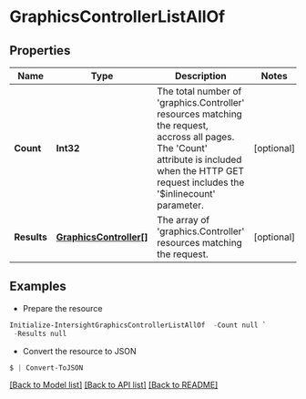 # GraphicsControllerListAllOf
## Properties

Name | Type | Description | Notes
------------ | ------------- | ------------- | -------------
**Count** | **Int32** | The total number of &#39;graphics.Controller&#39; resources matching the request, accross all pages. The &#39;Count&#39; attribute is included when the HTTP GET request includes the &#39;$inlinecount&#39; parameter. | [optional] 
**Results** | [**GraphicsController[]**](GraphicsController.md) | The array of &#39;graphics.Controller&#39; resources matching the request. | [optional] 

## Examples

- Prepare the resource
```powershell
Initialize-IntersightGraphicsControllerListAllOf  -Count null `
 -Results null
```

- Convert the resource to JSON
```powershell
$ | Convert-ToJSON
```

[[Back to Model list]](../README.md#documentation-for-models) [[Back to API list]](../README.md#documentation-for-api-endpoints) [[Back to README]](../README.md)

